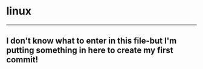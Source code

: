 # linux
---
I don't know **what** to enter in this file-but I'm putting something in here to create my first commit!
---

